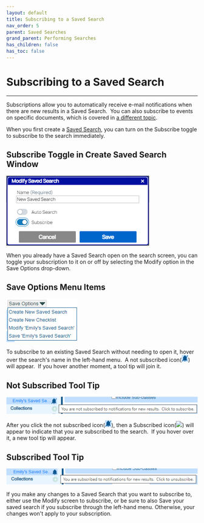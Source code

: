 ```yaml
---
layout: default
title: Subscribing to a Saved Search
nav_order: 5
parent: Saved Searches
grand_parent: Performing Searches
has_children: false
has_toc: false
---
```

# Subscribing to a Saved Search
---
Subscriptions allow you to automatically receive e-mail notifications when there are new results in a Saved Search.  You can also subscribe to events on specific documents, which is covered in [a different topic](/docs/working-with-documents/document-actions/subscribe-to-document).

When you first create a [Saved Search](/docs/performing-searches/saved-search/), you can turn on the Subscribe toggle to subscribe to the search immediately.

## Subscribe Toggle in Create Saved Search Window  
![](/assets/images/create-saved-search-subscribed.png)  

When you already have a Saved Search open on the search screen, you can toggle your subscription to it on or off by selecting the Modify option in the Save Options drop-down.

## Save Options Menu Items  
![](/assets/images/new-saved-search-options.png)

To subscribe to an existing Saved Search without needing to open it, hover over the search's name in the left-hand menu.  A not subscribed icon(![](/assets/images/subscription-icon-not-subscribed.png)) will appear.  If you hover another moment, a tool tip will join it.

## Not Subscribed Tool Tip  
![](/assets/images/left-hand-menu-not-subscribed.png)  

After you click the not subscribed icon(![](/assets/images/subscription-icon-not-subscribed.png)), then a Subscribed icon(![](/assets/images/subscription-icon-subscribed.png)) will appear to indicate that you are subscribed to the search.  If you hover over it, a new tool tip will appear.

## Subscribed Tool Tip  
![](/assets/images/left-hand-menu-subscribed.png)

If you make any changes to a Saved Search that you want to subscribe to, either use the Modify screen to subscribe, or be sure to also Save your saved search if you subscribe through the left-hand menu. Otherwise, your changes won't apply to your subscription.